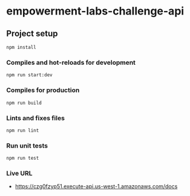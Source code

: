 # empowerment-labs-challenge-api

## Project setup
```
npm install
```

### Compiles and hot-reloads for development
```
npm run start:dev
```

### Compiles for production
```
npm run build
```

### Lints and fixes files
```
npm run lint
```

### Run unit tests
```
npm run test
```

### Live URL
- https://czg0fzyp51.execute-api.us-west-1.amazonaws.com/docs

